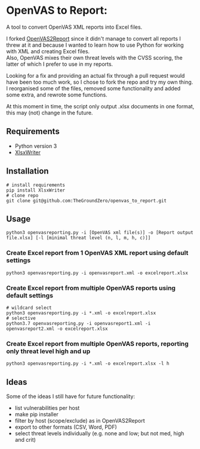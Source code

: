 # OpenVAS to Report:  
A tool to convert OpenVAS XML reports into Excel files.

I forked [OpenVAS2Report](https://github.com/cr0hn/openvas_to_report) since it didn't manage to convert all reports I threw at it
and because I wanted to learn how to use Python for working with XML and creating Excel files.  
Also, OpenVAS mixes their own threat levels with the CVSS scoring, the latter of which I prefer to use in my reports.

Looking for a fix and providing an actual fix through a pull request would have been too much work,
so I chose to fork the repo and try my own thing.  
I reorganised some of the files, removed some functionality and added some extra, and rewrote some functions.

At this moment in time, the script only output .xlsx documents in one format, this may (not) change in the future.

## Requirements

 - Python version 3
 - [XlsxWriter](https://xlsxwriter.readthedocs.io/)

## Installation

    # install requirements
    pip install XlsxWriter
    # clone repo
    git clone git@github.com:TheGroundZero/openvas_to_report.git

## Usage

    python3 openvasreporting.py -i [OpenVAS xml file(s)] -o [Report output file.xlsx] [-l [minimal threat level (n, l, m, h, c)]]

### Create Excel report from 1 OpenVAS XML report using default settings

    python3 openvasreporting.py -i openvasreport.xml -o excelreport.xlsx

### Create Excel report from multiple OpenVAS reports using default settings

    # wildcard select
    python3 openvasreporting.py -i *.xml -o excelreport.xlsx
    # selective
    python3.7 openvasreporting.py -i openvasreport1.xml -i openvasreport2.xml -o excelreport.xlsx

### Create Excel report from multiple OpenVAS reports, reporting only threat level high and up

    python3 openvasreporting.py -i *.xml -o excelreport.xlsx -l h

## Ideas

Some of the ideas I still have for future functionality:

 - list vulnerabilities per host
 - make pip installer
 - filter by host (scope/exclude) as in OpenVAS2Report
 - export to other formats (CSV, Word, PDF)
 - select threat levels individually (e.g. none and low; but not med, high and crit)
 
